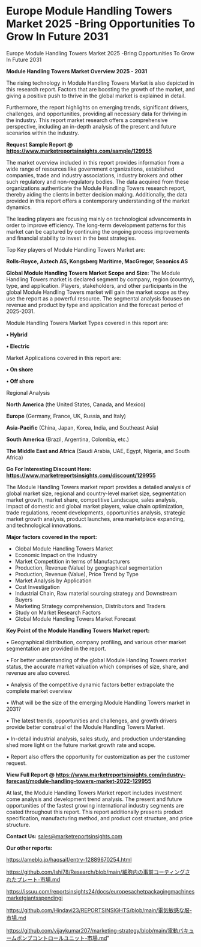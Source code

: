 # Europe Module Handling Towers Market 2025 -Bring Opportunities To Grow In Future 2031
 Europe Module Handling Towers Market 2025 -Bring Opportunities To Grow In Future 2031

<Strong> Module Handling Towers Market Overview 2025 - 2031</strong>

The rising technology in Module Handling Towers Market is also depicted in this research report. Factors that are boosting the growth of the market, and giving a positive push to thrive in the global market is explained in detail.

Furthermore, the report highlights on emerging trends, significant drivers, challenges, and opportunities, providing all necessary data for thriving in the industry. This report market research offers a comprehensive perspective, including an in-depth analysis of the present and future scenarios within the industry.

<strong>Request Sample Report @ <a href=https://www.marketreportsinsights.com/sample/129955>https://www.marketreportsinsights.com/sample/129955</a></strong>

The market overview included in this report provides information from a wide range of resources like government organizations, established companies, trade and industry associations, industry brokers and other such regulatory and non-regulatory bodies. The data acquired from these organizations authenticate the Module Handling Towers research report, thereby aiding the clients in better decision making. Additionally, the data provided in this report offers a contemporary understanding of the market dynamics.

The leading players are focusing mainly on technological advancements in order to improve efficiency. The long-term development patterns for this market can be captured by continuing the ongoing process improvements and financial stability to invest in the best strategies.

Top Key players of Module Handling Towers Market are:

<strong>Rolls-Royce, Axtech AS, Kongsberg Maritime, MacGregor, Seaonics AS</strong>

<strong><b>Global Module Handling Towers Market Scope and Size:</b></strong>
The Module Handling Towers market is declared segment by company, region (country), type, and application. Players, stakeholders, and other participants in the global Module Handling Towers market will gain the market scope as they use the report as a powerful resource. The segmental analysis focuses on revenue and product by type and application and the forecast period of 2025-2031.

Module Handling Towers Market Types covered in this report are:

<strong>• Hybrid

• Electric</strong>

Market Applications covered in this report are:

<strong>• On shore

• Off shore</strong> 

Regional Analysis

<strong>North America</strong> (the United States, Canada, and Mexico)

<strong>Europe</strong> (Germany, France, UK, Russia, and Italy)

<strong>Asia-Pacific</strong> (China, Japan, Korea, India, and Southeast Asia)

<strong>South America</strong> (Brazil, Argentina, Colombia, etc.)

<strong>The Middle East and Africa</strong> (Saudi Arabia, UAE, Egypt, Nigeria, and South Africa)

<strong>Go For Interesting Discount Here: <a href=https://www.marketreportsinsights.com/discount/129955>https://www.marketreportsinsights.com/discount/129955</a></strong>

The Module Handling Towers market report provides a detailed analysis of global market size, regional and country-level market size, segmentation market growth, market share, competitive Landscape, sales analysis, impact of domestic and global market players, value chain optimization, trade regulations, recent developments, opportunities analysis, strategic market growth analysis, product launches, area marketplace expanding, and technological innovations.

<strong><b>Major factors covered in the report:</b></strong>
<ul>
  <li>Global Module Handling Towers Market </li>
  <li>Economic Impact on the Industry</li>
  <li>Market Competition in terms of Manufacturers</li>
  <li>Production, Revenue (Value) by geographical segmentation</li>
  <li>Production, Revenue (Value), Price Trend by Type</li>
  <li>Market Analysis by Application</li>
  <li>Cost Investigation</li>
  <li>Industrial Chain, Raw material sourcing strategy and Downstream Buyers</li>
  <li>Marketing Strategy comprehension, Distributors and Traders</li>
  <li>Study on Market Research Factors</li>
  <li>Global Module Handling Towers Market Forecast</li>
</ul>

<strong><b>Key Point of the Module Handling Towers Market report:</b></strong>

• Geographical distribution, company profiling, and various other market segmentation are provided in the report.

• For better understanding of the global Module Handling Towers market status, the accurate market valuation which comprises of size, share, and revenue are also covered.

• Analysis of the competitive dynamic factors better extrapolate the complete market overview

• What will be the size of the emerging Module Handling Towers market in 2031?

• The latest trends, opportunities and challenges, and growth drivers provide better construal of the Module Handling Towers Market.

• In-detail industrial analysis, sales study, and production understanding shed more light on the future market growth rate and scope.

• Report also offers the opportunity for customization as per the customer request.

<strong><b>View Full Report @ <a href=https://www.marketreportsinsights.com/industry-forecast/module-handling-towers-market-2022-129955>https://www.marketreportsinsights.com/industry-forecast/module-handling-towers-market-2022-129955</a></b></strong>


At last, the Module Handling Towers Market report includes investment come analysis and development trend analysis. The present and future opportunities of the fastest growing international industry segments are coated throughout this report. This report additionally presents product specification, manufacturing method, and product cost structure, and price structure.

<strong>Contact Us:</strong>
sales@marketreportsinsights.com

<strong>Our other reports:</strong>

<a href=https://ameblo.jp/haqsaif/entry-12889670254.html>https://ameblo.jp/haqsaif/entry-12889670254.html</a>

<a href=https://github.com/Ishi78/Research/blob/main/細胞内の事前コーティングされたプレート-市場.md>https://github.com/Ishi78/Research/blob/main/細胞内の事前コーティングされたプレート-市場.md</a>

<a href=https://issuu.com/reportsinsights24/docs/europesachetpackagingmachinesmarketgiantsspendingi>https://issuu.com/reportsinsights24/docs/europesachetpackagingmachinesmarketgiantsspendingi</a>

<a href=https://github.com/Hindavi23/REPORTSINSIGHTS/blob/main/電気敏感な服-市場.md>https://github.com/Hindavi23/REPORTSINSIGHTS/blob/main/電気敏感な服-市場.md</a>

<a href=https://github.com/vijaykumar207/marketing-strategy/blob/main/電動バキュームポンプコントロールユニット-市場.md>https://github.com/vijaykumar207/marketing-strategy/blob/main/電動バキュームポンプコントロールユニット-市場.md</a>"
